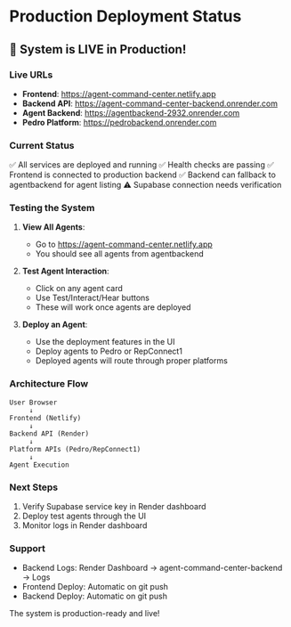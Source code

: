 # Production Deployment Status

## 🎉 System is LIVE in Production!

### Live URLs
- **Frontend**: https://agent-command-center.netlify.app
- **Backend API**: https://agent-command-center-backend.onrender.com
- **Agent Backend**: https://agentbackend-2932.onrender.com
- **Pedro Platform**: https://pedrobackend.onrender.com

### Current Status
✅ All services are deployed and running
✅ Health checks are passing
✅ Frontend is connected to production backend
✅ Backend can fallback to agentbackend for agent listing
⚠️ Supabase connection needs verification

### Testing the System

1. **View All Agents**:
   - Go to https://agent-command-center.netlify.app
   - You should see all agents from agentbackend

2. **Test Agent Interaction**:
   - Click on any agent card
   - Use Test/Interact/Hear buttons
   - These will work once agents are deployed

3. **Deploy an Agent**:
   - Use the deployment features in the UI
   - Deploy agents to Pedro or RepConnect1
   - Deployed agents will route through proper platforms

### Architecture Flow
```
User Browser
     ↓
Frontend (Netlify)
     ↓
Backend API (Render)
     ↓
Platform APIs (Pedro/RepConnect1)
     ↓
Agent Execution
```

### Next Steps
1. Verify Supabase service key in Render dashboard
2. Deploy test agents through the UI
3. Monitor logs in Render dashboard

### Support
- Backend Logs: Render Dashboard → agent-command-center-backend → Logs
- Frontend Deploy: Automatic on git push
- Backend Deploy: Automatic on git push

The system is production-ready and live!
